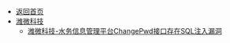 - [返回首页](/)
- [潍微科技](潍微科技/)
  - [潍微科技-水务信息管理平台ChangePwd接口存在SQL注入漏洞](潍微科技/潍微科技-水务信息管理平台ChangePwd接口存在SQL注入漏洞.md)
